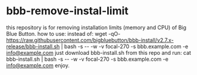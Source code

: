 # bbb-remove-instal-limit
this repository is for removing installation limits (memory and CPU) of Big Blue Button.
how to use:
instead of:
wget -qO- https://raw.githubusercontent.com/bigbluebutton/bbb-install/v2.7.x-release/bbb-install.sh | bash -s -- -w -v focal-270 -s bbb.example.com -e info@example.com
just download bbb-install.sh from this repo and run:
cat  bbb-install.sh | bash -s -- -w -v focal-270 -s bbb.example.com -e info@example.com
enjoy.
